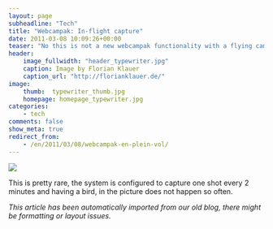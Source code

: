 ```yaml
---
layout: page
subheadline: "Tech"
title: "Webcampak: In-flight capture"
date: 2011-03-08 10:09:26+00:00
teaser: "No this is not a new webcampak functionality with a flying camera, just a small article about a nice picture captures yesterday morning by one of our webcampaks."
header:
    image_fullwidth: "header_typewriter.jpg"
    caption: Image by Florian Klauer
    caption_url: "http://florianklauer.de/"
image:
    thumb:  typewriter_thumb.jpg
    homepage: homepage_typewriter.jpg
categories:
    - tech
comments: false
show_meta: true
redirect_from:
    - /en/2011/03/08/webcampak-en-plein-vol/
---
```


[![](http://infracom-france.com/blog2/wp-content/uploads/2011/03/webcampakoiseau-1024x629.jpg)](http://infracom-france.com/blog2/wp-content/uploads/2011/03/webcampakoiseau.jpg)

This is pretty rare, the system is configured to capture one shot every 2 minutes and having a bird, in the picture does not happen so often.

_This article has been automatically imported from our old blog, there might be formatting or layout issues._

